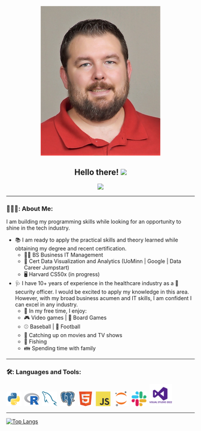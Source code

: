 <div id="header" align="center">
  <img src="https://github.com/two-suns/html-resume/blob/main/Assets/Images/Headshot.jpg" width="320" height="400"/>
  <div id="greeting">
    <h2>
      Hello there!
      <img src="https://media.giphy.com/media/hvRJCLFzcasrR4ia7z/giphy.gif" width="30px"/>
    </h2>
  </div>
  <div align="center">
  <img src="https://media2.giphy.com/media/xTiIztXKREZGxTOUTe/giphy.gif?cid=ecf05e476g70xk7nks4e3m5uj1xab99k117exaudwgotrhjk&ep=v1_gifs_search&rid=giphy.gif&ct=g" width="400"/>
  </div>
</div>

---

### 🧑🏻‍💻: About Me:
I am building my programming skills while looking for an opportunity to shine in the tech industry.
- :books: I am ready to apply the practical skills and theory learned while obtaining my degree and recent certification.
    - 👨‍🎓 BS Business IT Management
    - 📜 Cert Data Visualization and Analytics (UoMinn | Google | Data Career Jumpstart)
    - 🖥️ Harvard CS50x (in progress)
- :stethoscope: I have 10+ years of experience in the healthcare industry as a 👮 security officer. I would be excited to apply my knowledge in this area. However, with my broad business acumen and IT skills, I am confident I can excel in any industry.
    - 🧩 In my free time, I enjoy:
    - 🎮 Video games | 🎲 Board Games
    - ⚾ Baseball | 🏈 Football
    - 🎥 Catching up on movies and TV shows
    - 🎣 Fishing
    - 👪 Spending time with family

---

### 🛠️: Languages and Tools:
<div>
  <img src="https://github.com/devicons/devicon/blob/master/icons/python/python-original.svg" width="40" height="40"/>&nbsp;
  <img src="https://github.com/devicons/devicon/blob/master/icons/r/r-original.svg" width="40" height="40"/>&nbsp;
  <img src="https://github.com/devicons/devicon/blob/master/icons/mysql/mysql-original.svg" width="40" height="40"/>&nbsp;
  <img src="https://github.com/devicons/devicon/blob/master/icons/postgresql/postgresql-original.svg" width="40" height="40"/>&nbsp;
  <img src="https://github.com/devicons/devicon/blob/master/icons/html5/html5-original.svg" width="40" height="40"/>&nbsp;
  <img src="https://github.com/devicons/devicon/blob/master/icons/javascript/javascript-original.svg" width="40" height="40"/>&nbsp;
  <img src="https://github.com/devicons/devicon/blob/master/icons/jupyter/jupyter-original.svg" width="40" height="40"/>&nbsp;
  <img src="https://github.com/devicons/devicon/blob/master/icons/slack/slack-original.svg" width="40" height="40"/>&nbsp;
  <img src="https://github.com/devicons/devicon/blob/master/icons/visualstudio/visualstudio-plain-wordmark.svg" width="60" height="60"/>&nbsp;
</div>

---

[![Top Langs](https://github-readme-stats.vercel.app/api/top-langs/?username=two-suns&layout=compact&theme=vision-friendly-dark)](https://github.com/anuraghazra/github-readme-stats)
